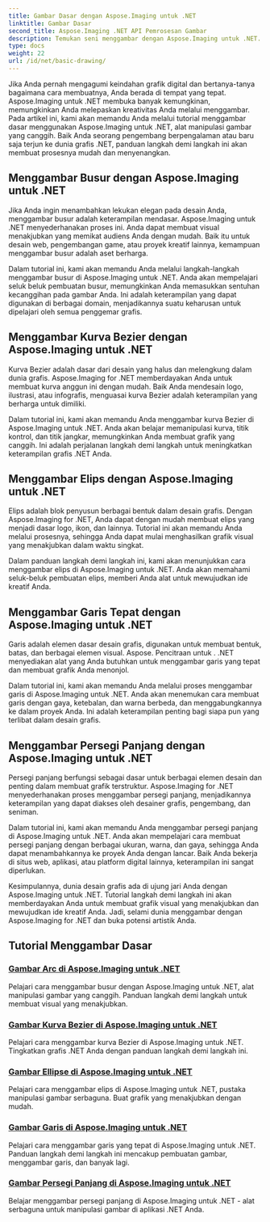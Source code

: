 ```yaml
---
title: Gambar Dasar dengan Aspose.Imaging untuk .NET
linktitle: Gambar Dasar
second_title: Aspose.Imaging .NET API Pemrosesan Gambar
description: Temukan seni menggambar dengan Aspose.Imaging untuk .NET. Ciptakan visual yang menakjubkan melalui panduan langkah demi langkah tentang busur, kurva Bezier, elips, garis, dan persegi panjang.
type: docs
weight: 22
url: /id/net/basic-drawing/
---
```


Jika Anda pernah mengagumi keindahan grafik digital dan bertanya-tanya bagaimana cara membuatnya, Anda berada di tempat yang tepat. Aspose.Imaging untuk .NET membuka banyak kemungkinan, memungkinkan Anda melepaskan kreativitas Anda melalui menggambar. Pada artikel ini, kami akan memandu Anda melalui tutorial menggambar dasar menggunakan Aspose.Imaging untuk .NET, alat manipulasi gambar yang canggih. Baik Anda seorang pengembang berpengalaman atau baru saja terjun ke dunia grafis .NET, panduan langkah demi langkah ini akan membuat prosesnya mudah dan menyenangkan.

## Menggambar Busur dengan Aspose.Imaging untuk .NET

Jika Anda ingin menambahkan lekukan elegan pada desain Anda, menggambar busur adalah keterampilan mendasar. Aspose.Imaging untuk .NET menyederhanakan proses ini. Anda dapat membuat visual menakjubkan yang memikat audiens Anda dengan mudah. Baik itu untuk desain web, pengembangan game, atau proyek kreatif lainnya, kemampuan menggambar busur adalah aset berharga.

Dalam tutorial ini, kami akan memandu Anda melalui langkah-langkah menggambar busur di Aspose.Imaging untuk .NET. Anda akan mempelajari seluk beluk pembuatan busur, memungkinkan Anda memasukkan sentuhan kecanggihan pada gambar Anda. Ini adalah keterampilan yang dapat digunakan di berbagai domain, menjadikannya suatu keharusan untuk dipelajari oleh semua penggemar grafis.

## Menggambar Kurva Bezier dengan Aspose.Imaging untuk .NET

Kurva Bezier adalah dasar dari desain yang halus dan melengkung dalam dunia grafis. Aspose.Imaging for .NET memberdayakan Anda untuk membuat kurva anggun ini dengan mudah. Baik Anda mendesain logo, ilustrasi, atau infografis, menguasai kurva Bezier adalah keterampilan yang berharga untuk dimiliki.

Dalam tutorial ini, kami akan memandu Anda menggambar kurva Bezier di Aspose.Imaging untuk .NET. Anda akan belajar memanipulasi kurva, titik kontrol, dan titik jangkar, memungkinkan Anda membuat grafik yang canggih. Ini adalah perjalanan langkah demi langkah untuk meningkatkan keterampilan grafis .NET Anda.

## Menggambar Elips dengan Aspose.Imaging untuk .NET

Elips adalah blok penyusun berbagai bentuk dalam desain grafis. Dengan Aspose.Imaging for .NET, Anda dapat dengan mudah membuat elips yang menjadi dasar logo, ikon, dan lainnya. Tutorial ini akan memandu Anda melalui prosesnya, sehingga Anda dapat mulai menghasilkan grafik visual yang menakjubkan dalam waktu singkat.

Dalam panduan langkah demi langkah ini, kami akan menunjukkan cara menggambar elips di Aspose.Imaging untuk .NET. Anda akan memahami seluk-beluk pembuatan elips, memberi Anda alat untuk mewujudkan ide kreatif Anda.

## Menggambar Garis Tepat dengan Aspose.Imaging untuk .NET

Garis adalah elemen dasar desain grafis, digunakan untuk membuat bentuk, batas, dan berbagai elemen visual. Aspose. Pencitraan untuk . .NET menyediakan alat yang Anda butuhkan untuk menggambar garis yang tepat dan membuat grafik Anda menonjol.

Dalam tutorial ini, kami akan memandu Anda melalui proses menggambar garis di Aspose.Imaging untuk .NET. Anda akan menemukan cara membuat garis dengan gaya, ketebalan, dan warna berbeda, dan menggabungkannya ke dalam proyek Anda. Ini adalah keterampilan penting bagi siapa pun yang terlibat dalam desain grafis.

## Menggambar Persegi Panjang dengan Aspose.Imaging untuk .NET

Persegi panjang berfungsi sebagai dasar untuk berbagai elemen desain dan penting dalam membuat grafik terstruktur. Aspose.Imaging for .NET menyederhanakan proses menggambar persegi panjang, menjadikannya keterampilan yang dapat diakses oleh desainer grafis, pengembang, dan seniman.

Dalam tutorial ini, kami akan memandu Anda menggambar persegi panjang di Aspose.Imaging untuk .NET. Anda akan mempelajari cara membuat persegi panjang dengan berbagai ukuran, warna, dan gaya, sehingga Anda dapat menambahkannya ke proyek Anda dengan lancar. Baik Anda bekerja di situs web, aplikasi, atau platform digital lainnya, keterampilan ini sangat diperlukan.

Kesimpulannya, dunia desain grafis ada di ujung jari Anda dengan Aspose.Imaging untuk .NET. Tutorial langkah demi langkah ini akan memberdayakan Anda untuk membuat grafik visual yang menakjubkan dan mewujudkan ide kreatif Anda. Jadi, selami dunia menggambar dengan Aspose.Imaging for .NET dan buka potensi artistik Anda.
## Tutorial Menggambar Dasar
### [Gambar Arc di Aspose.Imaging untuk .NET](./draw-arc/)
Pelajari cara menggambar busur dengan Aspose.Imaging untuk .NET, alat manipulasi gambar yang canggih. Panduan langkah demi langkah untuk membuat visual yang menakjubkan.
### [Gambar Kurva Bezier di Aspose.Imaging untuk .NET](./draw-bezier-curve/)
Pelajari cara menggambar kurva Bezier di Aspose.Imaging untuk .NET. Tingkatkan grafis .NET Anda dengan panduan langkah demi langkah ini.
### [Gambar Ellipse di Aspose.Imaging untuk .NET](./draw-ellipse/)
Pelajari cara menggambar elips di Aspose.Imaging untuk .NET, pustaka manipulasi gambar serbaguna. Buat grafik yang menakjubkan dengan mudah.
### [Gambar Garis di Aspose.Imaging untuk .NET](./draw-lines/)
Pelajari cara menggambar garis yang tepat di Aspose.Imaging untuk .NET. Panduan langkah demi langkah ini mencakup pembuatan gambar, menggambar garis, dan banyak lagi.
### [Gambar Persegi Panjang di Aspose.Imaging untuk .NET](./draw-rectangle/)
Belajar menggambar persegi panjang di Aspose.Imaging untuk .NET - alat serbaguna untuk manipulasi gambar di aplikasi .NET Anda.